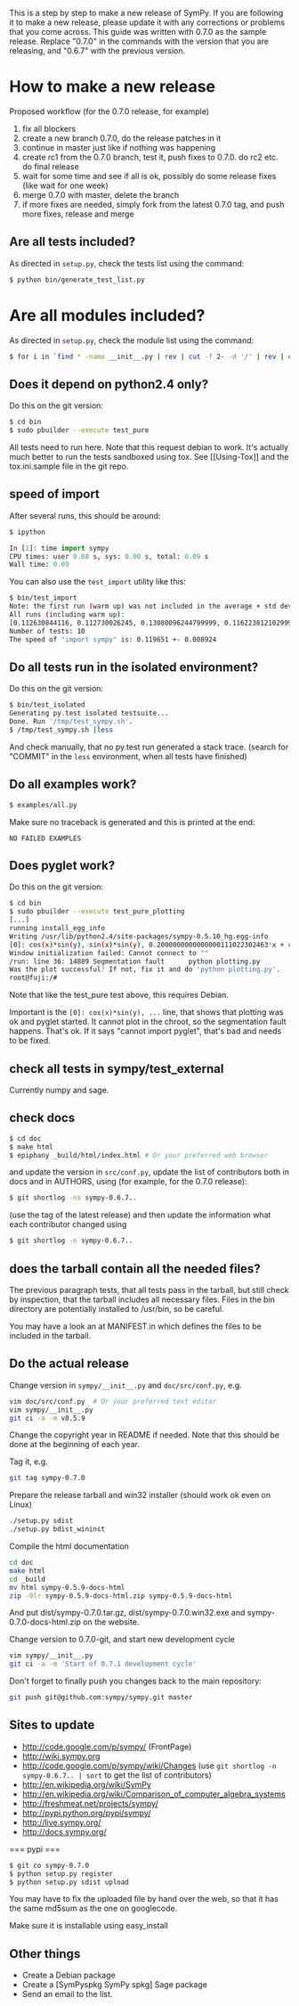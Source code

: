 This is a step by step to make a new release of SymPy.  If you are following it to make a new release, please update it with any corrections or problems that you come across.  This guide was written with 0.7.0 as the sample release.  Replace "0.7.0" in the commands with the version that you are releasing, and "0.6.7" with the previous version.

# How to make a new release 

Proposed workflow (for the 0.7.0 release, for example)

1) fix all blockers
2) create a new branch 0.7.0, do the release patches in it
3) continue in master just like if nothing was happening
4) create rc1 from the 0.7.0 branch, test it, push fixes to 0.7.0. do rc2 etc. do final release
5) wait for some time and see if all is ok, possibly do some release fixes (like wait for one week)
6) merge 0.7.0 with master, delete the branch
7) if more fixes are needed, simply fork from the latest 0.7.0 tag, and push more fixes, release and merge 


## Are all tests included?

As directed in `setup.py`, check the tests list using the command:
```bash
$ python bin/generate_test_list.py
```

# Are all modules included?

As directed in `setup.py`, check the module list using the command:

```bash
$ for i in `find * -name __init__.py | rev | cut -f 2- -d '/' | rev | egrep -v "^sympy$ | thirdparty" `; do echo "'${i//\//.}',"; done | sort
```

## Does it depend on python2.4 only?

Do this on the git version:

``` bash
$ cd bin
$ sudo pbuilder --execute test_pure
```

All tests need to run here.  Note that this request debian to work.  It's actually much better to run the tests sandboxed using tox.  See [[Using-Tox]] and the tox.ini.sample file in the git repo.

## speed of import

After several runs, this should be around:

``` python
$ ipython 

In [1]: time import sympy
CPU times: user 0.08 s, sys: 0.00 s, total: 0.09 s
Wall time: 0.09
```

You can also use the `test_import` utility like this:

``` bash
$ bin/test_import 
Note: the first run (warm up) was not included in the average + std dev
All runs (including warm up):
[0.112630844116, 0.112730026245, 0.13080096244799999, 0.11622381210299999, 0.113546848297, 0.13612699508699999, 0.115744113922, 0.112670898438, 0.11331987381, 0.13219594955399999, 0.113155126572]
Number of tests: 10
The speed of "import sympy" is: 0.119651 +- 0.008924
```

## Do all tests run in the isolated environment?

Do this on the git version:

``` bash
$ bin/test_isolated 
Generating py.test isolated testsuite...
Done. Run '/tmp/test_sympy.sh'.
$ /tmp/test_sympy.sh |less
```

And check manually, that no py.test run generated a stack trace. (search for "COMMIT" in the `less` environment, when all tests have finished)

## Do all examples work?

```bash
$ examples/all.py
```

Make sure no traceback is generated and this is printed at the end:

```
NO FAILED EXAMPLES
```


## Does pyglet work?

Do this on the git version:

``` bash
$ cd bin
$ sudo pbuilder --execute test_pure_plotting
[...]
running install_egg_info
Writing /usr/lib/python2.4/site-packages/sympy-0.5.10_hg.egg-info
[0]: cos(x)*sin(y), sin(x)*sin(y), 0.2000000000000000111022302463*x + cos(y) + log(tan((1/2)*y)), 'mode=parametric'
Window initialization failed: Cannot connect to ""
/run: line 36: 14889 Segmentation fault      python plotting.py
Was the plot successful? If not, fix it and do 'python plotting.py'.
root@fuji:/# 
```

Note that like the test_pure test above, this requires Debian.  

Important is the `[0]: cos(x)*sin(y), ...` line, that shows that plotting was ok
and pyglet started. It cannot plot in the chroot, so the segmentation fault happens. That's ok. If it says "cannot import pyglet", that's bad and needs to be fixed.

## check all tests in sympy/test_external

Currently numpy and sage.

## check docs

```bash
$ cd doc
$ make html
$ epiphany _build/html/index.html # Or your preferred web browser
```

and update the version in `src/conf.py`, update the list of contributors both in docs and in AUTHORS, using (for example, for the 0.7.0 release):

```bash 
$ git shortlog -ns sympy-0.6.7..
```

(use the tag of the latest release) and then update the information what each contributor changed using 

``` bash
$ git shortlog -n sympy-0.6.7..
```

## does the tarball contain all the needed files?

The previous paragraph tests, that all tests pass in the tarball,
but still check by inspection, that the tarball includes all necessary files. Files in the bin directory are potentially installed to /usr/bin, so be careful.

You may have a look an at MANIFEST.in which defines the files to be included in the tarball.

## Do the actual release

Change version in `sympy/__init__.py` and `doc/src/conf.py`, e.g.

``` bash
vim doc/src/conf.py  # Or your preferred text editor
vim sympy/__init__.py
git ci -a -m v0.5.9
```

Change the copyright year in README if needed.  Note that this should be done at the beginning of each year.

Tag it, e.g.

```bash
git tag sympy-0.7.0
```

Prepare the release tarball and win32 installer (should work ok even on Linux)

```bash 
./setup.py sdist
./setup.py bdist_wininst
```

Compile the html documentation

```bash
cd doc
make html
cd _build
mv html sympy-0.5.9-docs-html
zip -9lr sympy-0.5.9-docs-html.zip sympy-0.5.9-docs-html
```

And put dist/sympy-0.7.0.tar.gz, dist/sympy-0.7.0.win32.exe and sympy-0.7.0-docs-html.zip on the website.

Change version to 0.7.0-git, and start new development cycle

```bash
vim sympy/__init__.py
git ci -a -m 'Start of 0.7.1 development cycle'
```


Don't forget to finally push you changes back to the main repository:

```bash
git push git@github.com:sympy/sympy.git master
```

## Sites to update

  * http://code.google.com/p/sympy/ (FrontPage)
  * http://wiki.sympy.org
  * http://code.google.com/p/sympy/wiki/Changes  (use `git shortlog -n sympy-0.6.7.. | sort` to get the list of contributors)
  * http://en.wikipedia.org/wiki/SymPy
  * http://en.wikipedia.org/wiki/Comparison_of_computer_algebra_systems
  * http://freshmeat.net/projects/sympy/
  * http://pypi.python.org/pypi/sympy/
  * http://live.sympy.org/
  * http://docs.sympy.org/

=== pypi ===

```bash
$ git co sympy-0.7.0
$ python setup.py register
$ python setup.py sdist upload
```
You may have to fix the uploaded file by hand over the web, so that it has the
same md5sum as the one on googlecode.

Make sure it is installable using easy_install


## Other things

  * Create a Debian package
  * Create a [SymPyspkg SymPy spkg] Sage package
  * Send an email to the list.